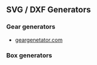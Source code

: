 ## SVG / DXF Generators
### Gear generators
* [geargenetator.com](https://geargenerator.com/)
### Box generators
